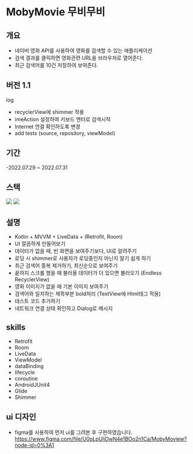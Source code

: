 # MobyMovie 무비무비
## 개요
- 네이버 영화 API를 사용하여 영화를 검색할 수 있는 애플리케이션
- 검색 결과를 클릭하면 영화관련 URL을 브라우저로 열어준다.
- 최근 검색어를 10건 저장하여 보여준다.

## 버전 1.1
log
- recyclerView에 shimmer 적용
- imeAction 설정하여 키보드 엔터로 검색시작
- Internet 연결 확인하도록 변경
- add tests (source, repository, viewModel)

## 기간
-2022.07.29 ~ 2022.07.31

## 스택
<img src="https://img.shields.io/badge/Android-3DDC84?style=flat-square&logo=Android&logoColor=black"/> <img src="https://img.shields.io/badge/Kotlin-7F52FF?style=flat-square&logo=Kotlin&logoColor=black"/> 

## 설명
- Kotlin + MVVM + LiveData + (Retrofit, Room)
- UI 깔끔하게 만들어보기
- 데이터가 없을 때, 빈 화면을 보여주기보다, UI로 알려주기
- 로딩 시 shimmer로 사용자가 로딩중인지 아닌지 알기 쉽게 하기
- 최근 검색어 중복 제거하기, 최신순으로 보여주기
- 끝까지 스크롤 했을 때 불러올 데이터가 더 있으면 불러오기 (Endless RecyclerView)
- 영화 이미지가 없을 때 기본 이미지 보여주기
- 검색어와 일치하는 제목부분 bold처리 (TextView에 Html태그 적용)
- 테스트 코드 추가하기
- 네트워크 연결 상태 확인하고 Dialog로 메시지 


## skills
- Retrofit
- Room
- LiveData
- ViewModel
- dataBinding
- lifecycle
- coroutine
- AndroidJUnit4
- Glide
- Shimmer

## ui 디자인
- figma를 사용하여 먼저 ui를 그려본 후 구현하였습니다.
https://www.figma.com/file/U0pLpUljDwN4e1BOo2n1Ca/MobyMoview?node-id=0%3A1
